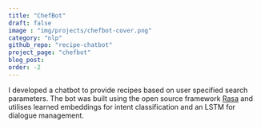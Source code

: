 ```yaml
---
title: "ChefBot"
draft: false
image : "img/projects/chefbot-cover.png"
category: "nlp"
github_repo: "recipe-chatbot"
project_page: "chefbot"
blog_post: 
order: -2
---
```


I developed a chatbot to provide recipes based on user specified search parameters. The bot was built using the open source framework [Rasa](https://github.com/RasaHQ/rasa) and utilises learned embeddings for intent classification and an LSTM for dialogue management.
